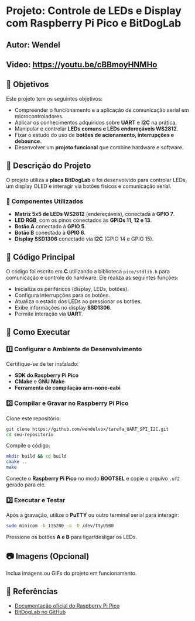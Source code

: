 # Projeto: Controle de LEDs e Display com Raspberry Pi Pico e BitDogLab

## Autor: Wendel
## Video: https://youtu.be/cBBmoyHNMHo
## 📌 Objetivos

Este projeto tem os seguintes objetivos:

- Compreender o funcionamento e a aplicação de comunicação serial em microcontroladores.
- Aplicar os conhecimentos adquiridos sobre **UART** e **I2C** na prática.
- Manipular e controlar **LEDs comuns e LEDs endereçáveis WS2812**.
- Fixar o estudo do uso de **botões de acionamento, interrupções e debounce**.
- Desenvolver um **projeto funcional** que combine hardware e software.

## 📝 Descrição do Projeto

O projeto utiliza a **placa BitDogLab** e foi desenvolvido para controlar LEDs, um display OLED e interagir via botões físicos e comunicação serial.

### 🔧 **Componentes Utilizados**

- **Matriz 5x5 de LEDs WS2812** (endereçáveis), conectada à **GPIO 7**.
- **LED RGB**, com os pinos conectados às **GPIOs 11, 12 e 13**.
- **Botão A** conectado à **GPIO 5**.
- **Botão B** conectado à **GPIO 6**.
- **Display SSD1306** conectado via **I2C** (GPIO 14 e GPIO 15).

## 📜 Código Principal

O código foi escrito em **C** utilizando a biblioteca `pico/stdlib.h` para comunicação e controle do hardware. Ele realiza as seguintes funções:

- Inicializa os periféricos (display, LEDs, botões).
- Configura interrupções para os botões.
- Atualiza o estado dos LEDs ao pressionar os botões.
- Exibe informações no display **SSD1306**.
- Permite interação via **UART**.

## 🚀 Como Executar

### 1️⃣ **Configurar o Ambiente de Desenvolvimento**
Certifique-se de ter instalado:
- **SDK do Raspberry Pi Pico**
- **CMake** e **GNU Make**
- **Ferramenta de compilação arm-none-eabi**

### 2️⃣ **Compilar e Gravar no Raspberry Pi Pico**

Clone este repositório:
```bash
git clone https://github.com/wendelvox/tarefa_UART_SPI_I2C.git
cd seu-repositorio
```

Compile o código:
```bash
mkdir build && cd build
cmake ..
make
```

Conecte o **Raspberry Pi Pico** no modo **BOOTSEL** e copie o arquivo `.uf2` gerado para ele.

### 3️⃣ **Executar e Testar**
Após a gravação, utilize o **PuTTY** ou outro terminal serial para interagir:
```bash
sudo minicom -b 115200 -o -D /dev/ttyUSB0
```
Pressione os botões **A e B** para ligar/desligar os LEDs.

## 📷 Imagens (Opcional)
Inclua imagens ou GIFs do projeto em funcionamento.

## 🔗 Referências
- [Documentação oficial do Raspberry Pi Pico](https://www.raspberrypi.com/documentation/microcontrollers/)
- [BitDogLab no GitHub](https://github.com/bitdoglab)
